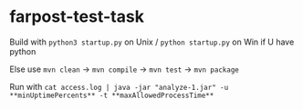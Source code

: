 # farpost-test-task

Build with `python3 startup.py` on Unix / `python startup.py` on Win if U have python

Else use `mvn clean` -> `mvn compile` -> `mvn test` -> `mvn package`


Run with `cat access.log | java -jar "analyze-1.jar" -u **minUptimePercents** -t **maxAllowedProcessTime**`
